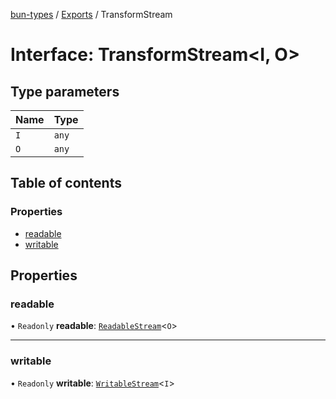 [bun-types](https://oven-sh.github.io/bun-types/README.md) / [Exports](https://oven-sh.github.io/bun-types/modules.md) / TransformStream

# Interface: TransformStream<I, O\>

## Type parameters

| Name | Type |
| :------ | :------ |
| `I` | `any` |
| `O` | `any` |

## Table of contents

### Properties

- [readable](https://oven-sh.github.io/bun-types/interfaces/TransformStream.md#readable)
- [writable](https://oven-sh.github.io/bun-types/interfaces/TransformStream.md#writable)

## Properties

### readable

• `Readonly` **readable**: [`ReadableStream`](https://oven-sh.github.io/bun-types/modules.md#readablestream)<`O`\>

___

### writable

• `Readonly` **writable**: [`WritableStream`](https://oven-sh.github.io/bun-types/modules.md#writablestream)<`I`\>
